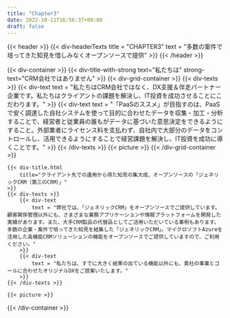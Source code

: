 ```yaml
---
title: "Chapter3"
date: 2022-10-11T16:56:37+09:00
draft: false
---
```


{{< header >}}
    {{< div-headerTexts
        title = "CHAPTER3"
        text = "多数の案件で培ってきた知見を惜しみなくオープンソースで提供"
    >}}
{{< /header >}}

{{< div-container >}}
    {{< div-title-with-strong 
        text="私たちは"
        strong-text="CRM会社ではありません"
    >}}
    {{< div-grid-container >}}
        {{< div-texts >}}
            {{< div-text
                text = "私たちはCRM会社ではなく、DX支援＆伴走パートナー企業です。私たちはクライアントの課題を解決し、IT投資を成功させることにこだわります。"
            >}} 
            {{< div-text
                text = "「PaaSのススメ」が目指すのは、PaaSで安く調達した自社システムを使って目的に合わせたデータを収集・加工・分析することで、経営者と従業員の誰もがデータに基づいた意思決定をできるようにすること。外部業者にライセンス料を支払わず、自社内で大部分のデータをコントロールし、活用できるようにすることで経営課題を解決し、IT投資を成功に導くことです。"
            >}} 
        {{< /div-texts >}}
        {{< picture >}}
    {{< /div-grid-container >}}

    {{< div-title.html 
        title="クライアント先での運用から得た知見の集大成、オープンソースの「ジェネリックCRM（第三のCRM）」"
    >}}
    {{< div-texts >}}
        {{< div-text
            text = "弊社では、「ジェネリックCRM」をオープンソースでご提供しています。顧客関係管理以外にも、さまざまな業務アプリケーションや情報プラットフォームを開発した実績があります。また、大手CRM製品の代替品としてご活用いただいている事例もあります。多数の企業・案件で培ってきた知見を結集した「ジェネリックCRM」。マイクロソフトAzureを活用した高機能CRMソリューションの機能をオープンソースでご提供していますので、ご利用ください。"
        >}} 
        {{< div-text
            text = "私たちは、すでに大きく結果の出ている機能以外にも、貴社の事業とゴールに合わせたオリジナルDXをご提案いたします。"
        >}} 
    {{< /div-texts >}}

    {{< picture >}}
{{< /div-container >}}
